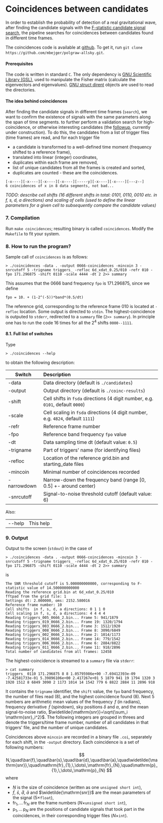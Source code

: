 # Coincidences between candidates 

In order to establish the probability of detection of a real gravitational wave, after finding the candidate signals with the [F-statistic candidate signal search](../polgraw-allsky/candidate_search/), the pipeline searches for coincidences between candidates found in different time frames. 

The coincidences code is available at [github](https://github.com/mbejger/polgraw-allsky/tree/master). To get it, run `git clone https://github.com/mbejger/polgraw-allsky.git`.

#### Prerequisites 

The code is written in standard `C`. The only dependency is [GNU Scientific Library (GSL)](http://www.gnu.org/software/gsl/), used to manipulate the Fisher matrix (calculate the eigenvectors and eigenvalues). [GNU struct dirent](http://www.gnu.org/software/libc/manual/html_node/Accessing-Directories.html#Accessing-Directories) objects are used to read the directories. 
 
#### The idea behind coincidences 

After finding the candidate signals in different time frames (`search`), we want to confirm the existence of signals with the same parameters along the span of time segments. to further perform a validation search for high-coincidence, or otherwise interesting candidates (the [followup](https://github.com/mbejger/polgraw-allsky/tree/master/followup), currently under construction). To do this, the candidates from a list of trigger files (time frames) are read, and for each trigger file

* a candidate is transformed to a well-defined time moment (frequency shifted to a reference frame), 
* translated into linear (integer) coordinates, 
* duplicates within each frame are removed, 
* list of unique candidates from all the frames is created and sorted, 
* duplicates are counted - these are the coincidences. 
```
[-x----][-x----][-x----][-x----][-----y][-x----][-x----][---z--]
6 coincidences of x in 8 data segments, not bad...
```
*TODO: describe cell shifts (16 different shifts in total: 0101, 0110, 0010 etc. in f, s, d, a directions) and scaling of cells (used to define the linear parameters for a given cell to subsequently compare the candidate values)* 

### 7. Compilation

Run `make coincidences`; resulting binary is called `coincidences`. Modify the `Makefile` to fit your system.

### 8. How to run the program?

Sample call of `coincidences` is as follows:
```
> ./coincidences -data . -output 0666-coincidences -mincoin 3 -snrcutoff 5 -trigname triggers_ -refloc 6d_xdat_0.25/010 -refr 010 -fpo 171.296875 -shift 0110 -scale 4444 -dt 2 2>> summary
```
This assumes that the 0666 band frequency `fpo` is 171.296875, since we define 
```
fpo = 10. + (1-2^(-5))*band*(0.5/dt) 
```
The reference grid, corresponding to the reference frame 010 is located at `-refloc` location. Some output is directed to `stdin`. The highest-coincidence is outputed to `stderr`, redirected to a `summary` file (`2>> summary`). In principle one has to run the code 16 times for all the $2^4$ shifts `0000--1111`.   

#### 8.1. Full list of switches 
Type 
```
> ./coincidences --help 
```
to obtain the following description: 

| Switch          | Description       |
|-----------------|:------------------|
|-data            | Data directory (default is `./candidates`)
|-output          | Output directory (default is `./coinc-results`)
|-shift           | Cell shifts in `fsda` directions (4 digit number, e.g. `0101`, default `0000`)
|-scale           | Cell scaling in `fsda` directions (4 digit number, e.g. `4824`, default `1111`)
|-refr            | Reference frame number
|-fpo             | Reference band frequency `fpo` value
|-dt              | Data sampling time dt (default value: `0.5`)
|-trigname        | Part of triggers' name (for identifying files)
|-refloc          | Location of the reference grid.bin and starting_date files
|-mincoin         | Minimal number of coincidences recorded
|-narrowdown      | Narrow-down the frequency band (range [0, 0.5] +- around center)
|-snrcutoff       | Signal-to-noise threshold cutoff (default value: 6)

Also:

|                 |             |
|-----------------|:------------|
| --help          |This help    |

### 9. Output
Output to the screen (`stdout`) in the case of 
```
> ./coincidences -data . -output 0666-coincidences -mincoin 3 -snrcutoff 5 -trigname triggers_ -refloc 6d_xdat_0.25/010 -refr 010 -fpo 171.296875 -shift 0110 -scale 4444 -dt 2 2>> summary
```
is
```
The SNR threshold cutoff is 5.000000000000, corresponding to F-statistic value of 14.500000000000
Reading the reference grid.bin at 6d_xdat_0.25/010
fftpad from the grid file: 1
Settings dt: 2.000000, oms: 2152.580016
Reference frame number: 10
Cell shifts  in f, s, d, a directions: 0 1 1 0 
Cell scaling in f, s, d, a directions: 4 4 4 4 
Reading triggers_005_0666_2.bin... Frame 5: 941/1879
Reading triggers_019_0666_2.bin... Frame 19: 1320/1794
Reading triggers_003_0666_2.bin... Frame 3: 1512/1920
Reading triggers_008_0666_2.bin... Frame 8: 3090/6849
Reading triggers_002_0666_2.bin... Frame 2: 1014/1173
Reading triggers_014_0666_2.bin... Frame 14: 779/1542
Reading triggers_006_0666_2.bin... Frame 6: 2884/8822
Reading triggers_011_0666_2.bin... Frame 11: 918/2896
Total number of candidates from all frames: 12458
```
The highest-coincidence is streamed to a `summary` file via `stderr`:  
```
> cat summary 
triggers_ 0110 171.296875 8 8 1.05795986e+00 -7.69412393e-09 -7.42581733e-01 5.39896106e+00 2.417267e+01 5 1879 941 19 1794 1320 3 1920 1512 8 6849 3090 2 1173 1014 14 1542 779 6 8822 2884 11 2896 918
```
It contains the `trigname` identifier, the `shift` value, the `fpo` band frequency, the number of files read (8), and the highest coincidence found (8). Next 5 numbers are arithmetic mean values of the frequency $\,f$ (in radians), frequency derivative $\,\dot{f}$ (spindown), sky positions $\delta$ and $\alpha$, and the mean signal-to-noise ratio, $\widetilde{\mathrm{snr}}=\sqrt{\sum_i \mathrm{snr}_i^2}$. The following integers are grouped in threes and denote the triggers/time frame number, number of all candidates in that triggers' file, and the number of unique candidates. 

Coincidences above `mincoin` are recorded in a binary file `.coi`, separately for each shift, in the `-output` directory. Each coincidence is a set of following numbers: 
$$
N,\quad\bar{f},\quad\bar{s},\quad\bar{d},\quad\bar{a},\quad\widetilde{\mathrm{snr}},\quad\mathrm{fr}_{1},\,\dots\,\mathrm{fr}_{N},\quad\mathrm{p}_{1},\,\dots\,\mathrm{p}_{N}
$$
where 

* $N$ is the size of coincidence (written as one `unsigned short int`), 
* $\bar{f}$, $\bar{s}$, $\bar{d}$, $\bar{a}$ and $\widetilde{\mathrm{snr}}$ are the mean parameters of the signal ($5\times$`float`),
* $\mathrm{fr}_{1},\,\dots\,\mathrm{fr}_{N}$ are the frame numbers ($N\times$`unsigned short int`), 
* $\mathrm{p}_{1},\,\dots\,\mathrm{p}_{N}$ are the positions of candidate signals that took part in the coincidences, in their corresponding trigger files ($N\times$`int`).

